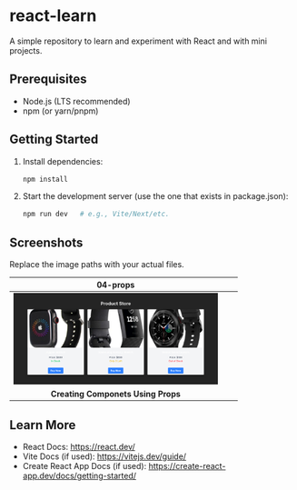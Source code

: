 # react-learn

A simple repository to learn and experiment with React and with mini projects.

## Prerequisites
- Node.js (LTS recommended)
- npm (or yarn/pnpm)

## Getting Started
1. Install dependencies:
   ```bash
   npm install
   ```
2. Start the development server (use the one that exists in package.json):
   ```bash
   npm run dev   # e.g., Vite/Next/etc.
   ```


## Screenshots

Replace the image paths with your actual files.

|04-props | | |
|:---:|:---:|:---:|
| <a href="https://github.com/mukund58/react-learn/tree/master/04-props/playing%20with%20props"><img src="public/04-props.png" alt="Props and Componets" width="360"></a> | <a href="public/"><img src="public/" alt="" width="360"></a> | <a href="public/"><img src="public/" alt="" width="360"></a> |
| <strong>Creating Componets Using Props</strong> | <strong></strong> | <strong></strong> |

## Learn More
- React Docs: https://react.dev/
- Vite Docs (if used): https://vitejs.dev/guide/
- Create React App Docs (if used): https://create-react-app.dev/docs/getting-started/

